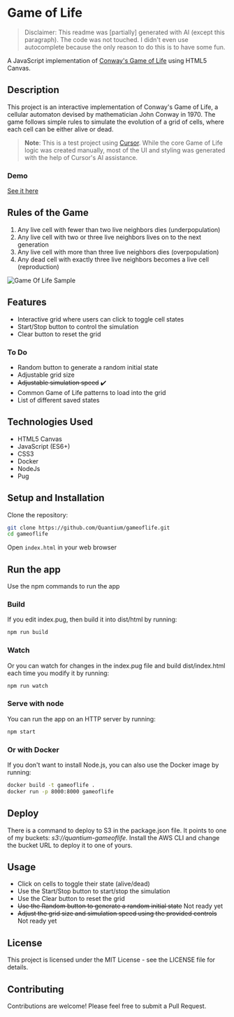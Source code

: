 # Game of Life

> Disclaimer: This readme was [partially] generated with AI (except this paragraph). The code was not touched. I didn't even use autocomplete because the only reason to do this is to have some fun.

A JavaScript implementation of [Conway's Game of Life](https://en.wikipedia.org/wiki/Conway%27s_Game_of_Life) using HTML5 Canvas.

## Description

This project is an interactive implementation of Conway's Game of Life, a cellular automaton devised by mathematician John Conway in 1970. The game follows simple rules to simulate the evolution of a grid of cells, where each cell can be either alive or dead.

> **Note**: This is a test project using [Cursor](https://cursor.sh/). While the core Game of Life logic was created manually, most of the UI and styling was generated with the help of Cursor's AI assistance.

### Demo

[See it here](http://quantium-gameoflife.s3-website-us-east-1.amazonaws.com/)

## Rules of the Game

1. Any live cell with fewer than two live neighbors dies (underpopulation)
2. Any live cell with two or three live neighbors lives on to the next generation
3. Any live cell with more than three live neighbors dies (overpopulation)
4. Any dead cell with exactly three live neighbors becomes a live cell (reproduction)

![Game Of Life Sample](./docs/gameoflife-sample.gif)

## Features

- Interactive grid where users can click to toggle cell states
- Start/Stop button to control the simulation
- Clear button to reset the grid

### To Do

- Random button to generate a random initial state
- Adjustable grid size
- ~~Adjustable simulation speed~~ ✔️
- Common Game of Life patterns to load into the grid
- List of different saved states

## Technologies Used

- HTML5 Canvas
- JavaScript (ES6+)
- CSS3
- Docker
- NodeJs
- Pug

## Setup and Installation

Clone the repository:

```bash
git clone https://github.com/Quantium/gameoflife.git
cd gameoflife
```

Open `index.html` in your web browser

## Run the app

Use the npm commands to run the app

### Build

If you edit index.pug, then build it into dist/html by running:

```bash
npm run build
```

### Watch

Or you can watch for changes in the index.pug file and build dist/index.html each time you modify it by running:

```bash
npm run watch
```

### Serve with node

You can run the app on an HTTP server by running:

```bash
npm start
```

### Or with Docker

If you don't want to install Node.js, you can also use the Docker image by running:

```bash
docker build -t gameoflife .
docker run -p 8000:8000 gameoflife
```

## Deploy

There is a command to deploy to S3 in the package.json file. It points to one of my buckets: _s3://quantium-gameoflife_. Install the AWS CLI and change the bucket URL to deploy it to one of yours.

## Usage

- Click on cells to toggle their state (alive/dead)
- Use the Start/Stop button to start/stop the simulation
- Use the Clear button to reset the grid
- ~~Use the Random button to generate a random initial state~~ Not ready yet
- ~~Adjust the grid size and simulation speed using the provided controls~~ Not ready yet

## License

This project is licensed under the MIT License - see the LICENSE file for details.

## Contributing

Contributions are welcome! Please feel free to submit a Pull Request.
